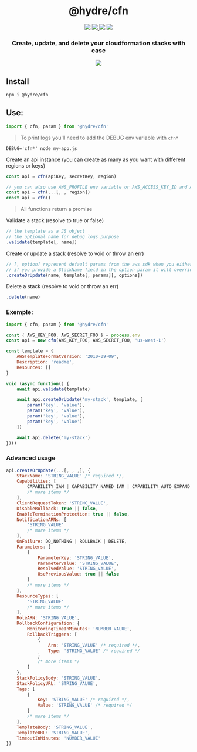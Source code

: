 <h1 align=center>@hydre/cfn</h1>
<p align=center>
  <img src="https://img.shields.io/github/license/hydreio/cfn.svg?style=for-the-badge" />
  <a href="https://www.npmjs.com/package/@hydre/cfn">
    <img src="https://img.shields.io/npm/v/@hydre/cfn.svg?logo=npm&style=for-the-badge" />
  </a>
  <img src="https://img.shields.io/npm/dw/@hydre/cfn?logo=npm&style=for-the-badge" />
  <img src="https://img.shields.io/github/workflow/status/hydreio/cfn/CI?logo=Github&style=for-the-badge" />
</p>

<h3 align=center>Create, update, and delete your cloudformation stacks with ease</h3>

<p align=center>
	<img src="https://i.imgur.com/WNmQXz7.png" />
</p>

## Install

```
npm i @hydre/cfn
```

## Use:

```js
import { cfn, param } from '@hydre/cfn'
```

> To print logs you'll need to add the DEBUG env variable with `cfn*`

```
DEBUG='cfn*' node my-app.js
```

Create an api instance (you can create as many as you want with different regions or keys)

```js
const api = cfn(apiKey, secretKey, region)

// you can also use AWS_PROFILE env variable or AWS_ACCESS_KEY_ID and AWS_SECRET_ACCESS_KEY with a custom region
const api = cfn(...[, , region])
const api = cfn()
```

> All functions return a promise

Validate a stack (resolve to true or false)

```js
// the template as a JS object
// the optional name for debug logs purpose
.validate(template[, name])
```

Create or update a stack (resolve to void or throw an err)

```js
// [, option] represent default params from the aws sdk when you either create or update a stack
// if you provide a StackName field in the option param it will override the name param
.createOrUpdate(name, template[, params][, options])
```

Delete a stack (resolve to void or throw an err)

```js
.delete(name)
```

### Exemple:

```js
import { cfn, param } from '@hydre/cfn'

const { AWS_KEY_FOO, AWS_SECRET_FOO } = process.env
const api = new cfn(AWS_KEY_FOO, AWS_SECRET_FOO, 'us-west-1')

const template = {
	AWSTemplateFormatVersion: '2010-09-09',
	Description: 'readme',
	Resources: []
}

void (async function() {
	await api.validate(template)

	await api.createOrUpdate('my-stack', template, [
		param('key', 'value'),
		param('key', 'value'),
		param('key', 'value'),
		param('key', 'value')
	])

	await api.delete('my-stack')
})()
```

### Advanced usage

```js
api.createOrUpdate(...[, , ,], {
	StackName: 'STRING_VALUE' /* required */,
	Capabilities: [
		CAPABILITY_IAM | CAPABILITY_NAMED_IAM | CAPABILITY_AUTO_EXPAND
		/* more items */
	],
	ClientRequestToken: 'STRING_VALUE',
	DisableRollback: true || false,
	EnableTerminationProtection: true || false,
	NotificationARNs: [
		'STRING_VALUE'
		/* more items */
	],
	OnFailure: DO_NOTHING | ROLLBACK | DELETE,
	Parameters: [
		{
			ParameterKey: 'STRING_VALUE',
			ParameterValue: 'STRING_VALUE',
			ResolvedValue: 'STRING_VALUE',
			UsePreviousValue: true || false
		}
		/* more items */
	],
	ResourceTypes: [
		'STRING_VALUE'
		/* more items */
	],
	RoleARN: 'STRING_VALUE',
	RollbackConfiguration: {
		MonitoringTimeInMinutes: 'NUMBER_VALUE',
		RollbackTriggers: [
			{
				Arn: 'STRING_VALUE' /* required */,
				Type: 'STRING_VALUE' /* required */
			}
			/* more items */
		]
	},
	StackPolicyBody: 'STRING_VALUE',
	StackPolicyURL: 'STRING_VALUE',
	Tags: [
		{
			Key: 'STRING_VALUE' /* required */,
			Value: 'STRING_VALUE' /* required */
		}
		/* more items */
	],
	TemplateBody: 'STRING_VALUE',
	TemplateURL: 'STRING_VALUE',
	TimeoutInMinutes: 'NUMBER_VALUE'
})
```
